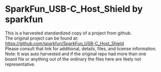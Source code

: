 
# SparkFun_USB-C_Host_Shield by sparkfun  
This is a harvested standardized copy of a project from github.  
The original project can be found at:  
https://github.com/sparkfun/SparkFun_USB-C_Host_Shield  
Please consult that link for additional, details, files, and license information.  
Note: It was auto harvested and if the original repo had more than one board file or anything out of the ordinary the files here are likely not representative.  
    